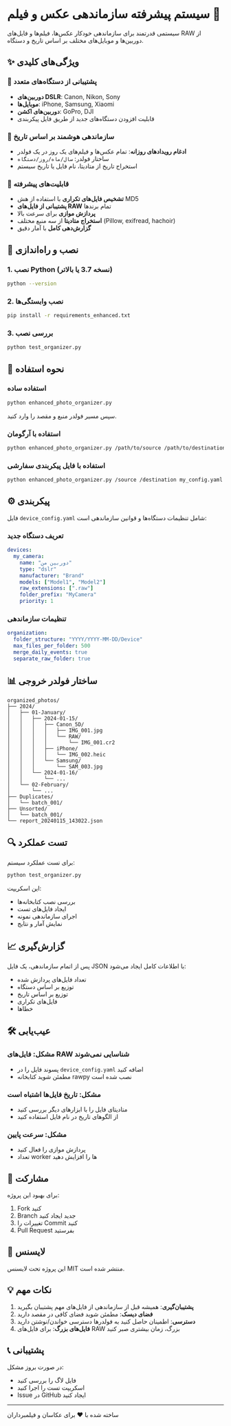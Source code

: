 # سیستم پیشرفته سازماندهی عکس و فیلم 📸

سیستمی قدرتمند برای سازماندهی خودکار عکس‌ها، فیلم‌ها و فایل‌های RAW از دوربین‌ها و موبایل‌های مختلف بر اساس تاریخ و دستگاه.

## ✨ ویژگی‌های کلیدی

### 📱 پشتیبانی از دستگاه‌های متعدد
- **دوربین‌های DSLR**: Canon, Nikon, Sony
- **موبایل‌ها**: iPhone, Samsung, Xiaomi
- **دوربین‌های اکشن**: GoPro, DJI
- قابلیت افزودن دستگاه‌های جدید از طریق فایل پیکربندی

### 📅 سازماندهی هوشمند بر اساس تاریخ
- **ادغام رویدادهای روزانه**: تمام عکس‌ها و فیلم‌های یک روز در یک فولدر
- ساختار فولدر: `سال/ماه/روز/دستگاه`
- استخراج تاریخ از متادیتا، نام فایل یا تاریخ سیستم

### 🎯 قابلیت‌های پیشرفته
- **تشخیص فایل‌های تکراری** با استفاده از هش MD5
- **پشتیبانی از فایل‌های RAW** تمام برندها
- **پردازش موازی** برای سرعت بالا
- **استخراج متادیتا** از سه منبع مختلف (Pillow, exifread, hachoir)
- **گزارش‌دهی کامل** با آمار دقیق

## 🚀 نصب و راه‌اندازی

### 1. نصب Python (نسخه 3.7 یا بالاتر)
```bash
python --version
```

### 2. نصب وابستگی‌ها
```bash
pip install -r requirements_enhanced.txt
```

### 3. بررسی نصب
```bash
python test_organizer.py
```

## 📖 نحوه استفاده

### استفاده ساده
```bash
python enhanced_photo_organizer.py
```
سپس مسیر فولدر منبع و مقصد را وارد کنید.

### استفاده با آرگومان
```bash
python enhanced_photo_organizer.py /path/to/source /path/to/destination
```

### استفاده با فایل پیکربندی سفارشی
```bash
python enhanced_photo_organizer.py /source /destination my_config.yaml
```

## ⚙️ پیکربندی

فایل `device_config.yaml` شامل تنظیمات دستگاه‌ها و قوانین سازماندهی است:

### تعریف دستگاه جدید
```yaml
devices:
  my_camera:
    name: "دوربین من"
    type: "dslr"
    manufacturer: "Brand"
    models: ["Model1", "Model2"]
    raw_extensions: [".raw"]
    folder_prefix: "MyCamera"
    priority: 1
```

### تنظیمات سازماندهی
```yaml
organization:
  folder_structure: "YYYY/YYYY-MM-DD/Device"
  max_files_per_folder: 500
  merge_daily_events: true
  separate_raw_folder: true
```

## 📊 ساختار فولدر خروجی

```
organized_photos/
├── 2024/
│   ├── 01-January/
│   │   ├── 2024-01-15/
│   │   │   ├── Canon_5D/
│   │   │   │   ├── IMG_001.jpg
│   │   │   │   └── RAW/
│   │   │   │       └── IMG_001.cr2
│   │   │   ├── iPhone/
│   │   │   │   └── IMG_002.heic
│   │   │   └── Samsung/
│   │   │       └── SAM_003.jpg
│   │   └── 2024-01-16/
│   │       └── ...
│   └── 02-February/
│       └── ...
├── Duplicates/
│   └── batch_001/
├── Unsorted/
│   └── batch_001/
└── report_20240115_143022.json
```

## 🔍 تست عملکرد

برای تست عملکرد سیستم:
```bash
python test_organizer.py
```

این اسکریپت:
- بررسی نصب کتابخانه‌ها
- ایجاد فایل‌های تست
- اجرای سازماندهی نمونه
- نمایش آمار و نتایج

## 📈 گزارش‌گیری

پس از اتمام سازماندهی، یک فایل JSON با اطلاعات کامل ایجاد می‌شود:
- تعداد فایل‌های پردازش شده
- توزیع بر اساس دستگاه
- توزیع بر اساس تاریخ
- فایل‌های تکراری
- خطاها

## 🛠️ عیب‌یابی

### مشکل: فایل‌های RAW شناسایی نمی‌شوند
- پسوند فایل را در `device_config.yaml` اضافه کنید
- مطمئن شوید کتابخانه rawpy نصب شده است

### مشکل: تاریخ فایل‌ها اشتباه است
- متادیتای فایل را با ابزارهای دیگر بررسی کنید
- از الگوهای تاریخ در نام فایل استفاده کنید

### مشکل: سرعت پایین
- پردازش موازی را فعال کنید
- تعداد worker ها را افزایش دهید

## 🤝 مشارکت

برای بهبود این پروژه:
1. Fork کنید
2. Branch جدید ایجاد کنید
3. تغییرات را Commit کنید
4. Pull Request بفرستید

## 📄 لایسنس

این پروژه تحت لایسنس MIT منتشر شده است.

## 💡 نکات مهم

1. **پشتیبان‌گیری**: همیشه قبل از سازماندهی از فایل‌های مهم پشتیبان بگیرید
2. **فضای دیسک**: مطمئن شوید فضای کافی در مقصد دارید
3. **دسترسی**: اطمینان حاصل کنید به فولدرها دسترسی خواندن/نوشتن دارید
4. **فایل‌های بزرگ**: برای فایل‌های RAW بزرگ، زمان بیشتری صبر کنید

## 📞 پشتیبانی

در صورت بروز مشکل:
- فایل لاگ را بررسی کنید
- اسکریپت تست را اجرا کنید
- Issue در GitHub ایجاد کنید

---

ساخته شده با ❤️ برای عکاسان و فیلمبرداران
